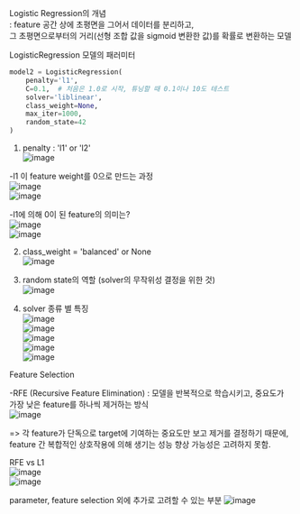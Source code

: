 Logistic Regression의 개념  
: feature 공간 상에 초평면을 그어서 데이터를 분리하고,  
그 초평면으로부터의 거리(선형 조합 값을 sigmoid 변환한 값)를 확률로 변환하는 모델


LogisticRegression 모델의 패러미터

```python
model2 = LogisticRegression(
    penalty='l1',
    C=0.1,  # 처음은 1.0로 시작, 튜닝할 때 0.1이나 10도 테스트
    solver='liblinear',
    class_weight=None,
    max_iter=1000,
    random_state=42
)
```

1) penalty : 'l1' or 'l2'  
![image](https://github.com/user-attachments/assets/9f409f49-66b7-4ccf-86c3-d746c130f7d8)

-l1 이 feature weight를 0으로 만드는 과정  
![image](https://github.com/user-attachments/assets/c9b99253-234d-40d9-a69e-5d80e7d54012)  
![image](https://github.com/user-attachments/assets/f3fc0bb1-675d-4792-94bf-2aea7751e2f9)

-l1에 의해 0이 된 feature의 의미는?  
![image](https://github.com/user-attachments/assets/4b6de151-d8ae-4f34-bb0b-2bd537200365)  
![image](https://github.com/user-attachments/assets/542ba0b4-f5f4-4383-8d11-effc55419955)


2) class_weight = 'balanced' or None  
![image](https://github.com/user-attachments/assets/13ee374a-bb94-40b5-8990-84ecffbabfb0)

3) random state의 역할 (solver의 무작위성 결정을 위한 것)  
![image](https://github.com/user-attachments/assets/3e3de7c2-2be5-4ce2-a572-c72bfa786bd1)

4) solver 종류 별 특징  
![image](https://github.com/user-attachments/assets/a623cb21-9614-4732-b581-224cb5673800)  
![image](https://github.com/user-attachments/assets/b43f5e4b-eb15-456b-b44b-bb244662af11)  
![image](https://github.com/user-attachments/assets/9f130d41-55b6-4328-8635-ce7a417f901b)  
![image](https://github.com/user-attachments/assets/d62b621b-430d-40ee-abdf-c00d64deeb92)  
![image](https://github.com/user-attachments/assets/9b28fed8-7412-47f3-8ea2-069424b53d5a)



Feature Selection  

-RFE (Recursive Feature Elimination)
: 모델을 반복적으로 학습시키고, 중요도가 가장 낮은 feature를 하나씩 제거하는 방식  
![image](https://github.com/user-attachments/assets/8a708e1d-996c-4e22-9273-7b624da66e58)

=> 각 feature가 단독으로 target에 기여하는 중요도만 보고 제거를 결정하기 때문에,
feature 간 복합적인 상호작용에 의해 생기는 성능 향상 가능성은 고려하지 못함.

RFE vs L1   
![image](https://github.com/user-attachments/assets/11805d87-2dab-4de2-be17-c94841129fcc)  
![image](https://github.com/user-attachments/assets/fe956f55-ccf6-4335-9921-6c5dc1d85393)


parameter, feature selection 외에 추가로 고려할 수 있는 부분
![image](https://github.com/user-attachments/assets/86c80b62-357f-4596-af8b-cb31fb7fb395)  

